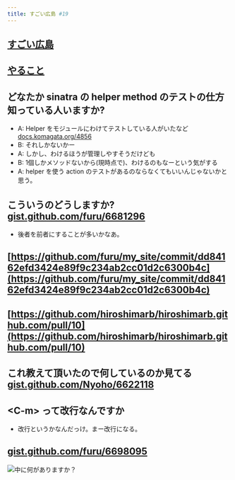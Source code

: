 ```yaml
---
title: すごい広島 #19
---
```


## [すごい広島](http://great-h.github.io/events/event-019.html)

## [やること](https://github.com/great-h/great-h.github.io/issues/279)


## どなたか sinatra の helper method のテストの仕方知っている人いますか?

* A: Helper をモジュールにわけてテストしている人がいたなど [docs.komagata.org/4856](http://docs.komagata.org/4856)
* B: それしかないかー
* A: しかし、わけるほうが管理しやすそうだけども
* B: 1個しかメソッドないから(現時点で)、わけるのもなーという気がする
* A: helper を使う action のテストがあるのならなくてもいいんじゃないかと思う。


## こういうのどうしますか? [gist.github.com/furu/6681296](https://gist.github.com/furu/6681296)

* 後者を前者にすることが多いかなあ。


## [https://github.com/furu/my_site/commit/dd84162efd3424e89f9c234ab2cc01d2c6300b4c](https://github.com/furu/my_site/commit/dd84162efd3424e89f9c234ab2cc01d2c6300b4c)


## [https://github.com/hiroshimarb/hiroshimarb.github.com/pull/10](https://github.com/hiroshimarb/hiroshimarb.github.com/pull/10)


## これ教えて頂いたので何しているのか見てる [gist.github.com/Nyoho/6622118](https://gist.github.com/Nyoho/6622118)


## \<C-m> って改行なんですか

* 改行というかなんだっけ。まー改行になる。


## [gist.github.com/furu/6698095](https://gist.github.com/furu/6698095)


<img src="https://d3j5vwomefv46c.cloudfront.net/photos/large/811021877.png?1380105561" alt="中に何がありますか？">
